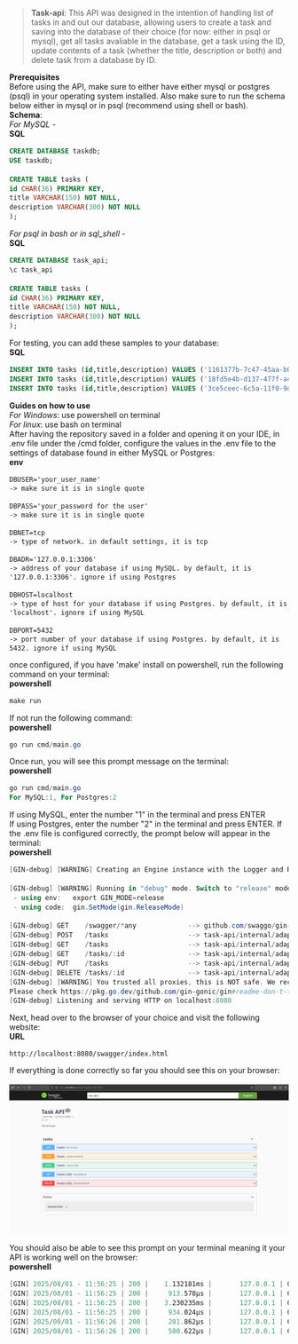 > **Task-api**: This API was designed in the intention of handling list of tasks in and out our database, allowing users to create a task and saving into the database 
> of their choice (for now: either in psql or mysql), get all tasks avaliable in the database, get a task using the ID, update contents of a task (whether the
> title, description or both) and delete task from a database by ID.

**Prerequisites** <br>
Before using the API, make sure to either have either mysql or postgres (psql) in your operating system installed. Also make sure to run the schema below either in mysql
or in psql (recommend using shell or bash). <br>
**Schema**: <br>
*For MySQL* - <br>
**SQL**
```sql
CREATE DATABASE taskdb;
USE taskdb;

CREATE TABLE tasks (
id CHAR(36) PRIMARY KEY,
title VARCHAR(150) NOT NULL,
description VARCHAR(300) NOT NULL
);
```
*For psql in bash or in sql_shell* -<br>
**SQL**
```sql
CREATE DATABASE task_api;
\c task_api

CREATE TABLE tasks (
id CHAR(36) PRIMARY KEY,
title VARCHAR(150) NOT NULL,
description VARCHAR(300) NOT NULL
);
```
For testing, you can add these samples to your database: <br>
**SQL**
```sql
INSERT INTO tasks (id,title,description) VALUES ('1161377b-7c47-45aa-b087-1a9b08423021','test1','testing123');
INSERT INTO tasks (id,title,description) VALUES ('18fd5e4b-d137-477f-a499-06ef11859292','test2','testing456');
INSERT INTO tasks (id,title,description) VALUES ('3ce5ceec-6c5a-11f0-9dac-68ecc56cca7d','test3','testing789');
```

**Guides on how to use**<br>
*For Windows*: use powershell on terminal<br>
*For linux*: use bash on terminal<br>
After having the repository saved in a folder and opening it on your IDE, in .env file under the /cmd folder, configure the values in the .env file to the settings of database found in either MySQL or Postgres: <br>
**env**
```env
DBUSER='your_user_name' 
-> make sure it is in single quote

DBPASS='your_password for the user' 
-> make sure it is in single quote

DBNET=tcp 
-> type of network. in default settings, it is tcp

DBADR='127.0.0.1:3306' 
-> address of your database if using MySQL. by default, it is '127.0.0.1:3306'. ignore if using Postgres

DBHOST=localhost 
-> type of host for your database if using Postgres. by default, it is 'localhost'. ignore if using MySQL

DBPORT=5432 
-> port number of your database if using Postgres. by default, it is 5432. ignore if using MySQL
```
once configured, if you have 'make' install on powershell, run the following command on your terminal:<br>
**powershell**
```powershell
make run
```
If not run the following command: <br>
**powershell**
```powershell
go run cmd/main.go
```
Once run, you will see this prompt message on the terminal:<br>
**powershell**
```powershell
go run cmd/main.go
For MySQL:1, For Postgres:2
```
If using MySQL, enter the number "1" in the terminal and press ENTER<br>
If using Postgres, enter the number "2" in the terminal and press ENTER. If the .env file is configured correctly, the prompt below will appear in the terminal: <br>
**powershell**
```powershell
[GIN-debug] [WARNING] Creating an Engine instance with the Logger and Recovery middleware already attached.

[GIN-debug] [WARNING] Running in "debug" mode. Switch to "release" mode in production.
 - using env:   export GIN_MODE=release
 - using code:  gin.SetMode(gin.ReleaseMode)

[GIN-debug] GET    /swagger/*any             --> github.com/swaggo/gin-swagger.CustomWrapHandler.func1 (3 handlers)
[GIN-debug] POST   /tasks                    --> task-api/internal/adapter/inbound/http.HTTPHandler.CreateTask-fm (3 handlers)
[GIN-debug] GET    /tasks                    --> task-api/internal/adapter/inbound/http.HTTPHandler.GetAll-fm (3 handlers)
[GIN-debug] GET    /tasks/:id                --> task-api/internal/adapter/inbound/http.HTTPHandler.GetByID-fm (3 handlers)
[GIN-debug] PUT    /tasks                    --> task-api/internal/adapter/inbound/http.HTTPHandler.UpdateTask-fm (3 handlers)
[GIN-debug] DELETE /tasks/:id                --> task-api/internal/adapter/inbound/http.HTTPHandler.Delete-fm (3 handlers)
[GIN-debug] [WARNING] You trusted all proxies, this is NOT safe. We recommend you to set a value.
Please check https://pkg.go.dev/github.com/gin-gonic/gin#readme-don-t-trust-all-proxies for details.
[GIN-debug] Listening and serving HTTP on localhost:8080
```
Next, head over to the browser of your choice and visit the following website:<br>
**URL**
```url
http://localhost:8080/swagger/index.html
```

If everything is done correctly so far you should see this on your browser:<br><br>
<img src="images/diagram.png" alt="Architecture Diagram" width="1000"/>

You should also be able to see this prompt on your terminal meaning it your API is working well on the browser:<br>
**powershell**
```powershell
[GIN] 2025/08/01 - 11:56:25 | 200 |    1.132181ms |       127.0.0.1 | GET      "/swagger/index.html"
[GIN] 2025/08/01 - 11:56:25 | 200 |     913.578µs |       127.0.0.1 | GET      "/swagger/swagger-ui.css"
[GIN] 2025/08/01 - 11:56:25 | 200 |    3.230235ms |       127.0.0.1 | GET      "/swagger/swagger-ui-bundle.js"
[GIN] 2025/08/01 - 11:56:25 | 200 |     934.024µs |       127.0.0.1 | GET      "/swagger/swagger-ui-standalone-preset.js"
[GIN] 2025/08/01 - 11:56:26 | 200 |     201.862µs |       127.0.0.1 | GET      "/swagger/favicon-16x16.png"
[GIN] 2025/08/01 - 11:56:26 | 200 |     500.622µs |       127.0.0.1 | GET      "/swagger/doc.json"
``` 